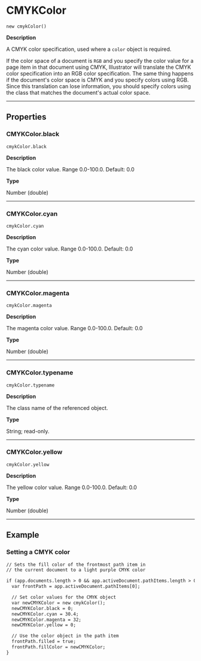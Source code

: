 # CMYKColor

`new cmykColor()`

**Description**

A CMYK color specification, used where a `color` object is required.

If the color space of a document is `RGB` and you specify the color value for a page item in that document using CMYK, Illustrator will translate the CMYK color specification into an RGB color specification. The same thing happens if the document's color space is CMYK and you specify colors using RGB. Since this translation can lose information, you should specify colors using the class that matches the document's actual color space.

---

## Properties

### CMYKColor.black

`cmykColor.black`

**Description**

The black color value. Range 0.0-100.0. Default: 0.0

**Type**

Number (double)

---

### CMYKColor.cyan

`cmykColor.cyan`

**Description**

The cyan color value. Range 0.0-100.0. Default: 0.0

**Type**

Number (double)

---

### CMYKColor.magenta

`cmykColor.magenta`

**Description**

The magenta color value. Range 0.0-100.0. Default: 0.0

**Type**

Number (double)

---

### CMYKColor.typename

`cmykColor.typename`

**Description**

The class name of the referenced object.

**Type**

String; read-only.

---

### CMYKColor.yellow

`cmykColor.yellow`

**Description**

The yellow color value. Range 0.0-100.0. Default: 0.0

**Type**

Number (double)

---

## Example

### Setting a CMYK color

```default
// Sets the fill color of the frontmost path item in
// the current document to a light purple CMYK color

if (app.documents.length > 0 && app.activeDocument.pathItems.length > 0) {
  var frontPath = app.activeDocument.pathItems[0];

  // Set color values for the CMYK object
  var newCMYKColor = new cmykColor();
  newCMYKColor.black = 0;
  newCMYKColor.cyan = 30.4;
  newCMYKColor.magenta = 32;
  newCMYKColor.yellow = 0;

  // Use the color object in the path item
  frontPath.filled = true;
  frontPath.fillColor = newCMYKColor;
}
```
